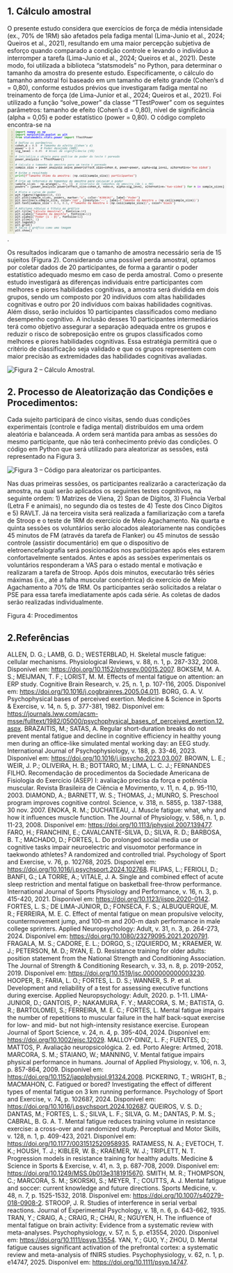 ## 1. Cálculo amostral
O presente estudo considera que exercícios de força de média intensidade (ex., 70% de 1RM) são afetados pela fadiga mental (Lima-Junio et al., 2024; Queiros et al., 2021), resultando em uma maior percepção subjetiva de esforço quando comparado a condição controle e levando o indivíduo a interromper a tarefa (Lima-Junio et al., 2024; Queiros et al., 2021). Deste modo, foi utilizada a biblioteca “statsmodels” no Python, para determinar o tamanho da amostra do presente estudo. Especificamente, o cálculo do tamanho amostral foi baseado em um tamanho de efeito grande (Cohen’s d = 0,80), conforme estudos prévios que investigaram fadiga mental no treinamento de força (de Lima-Junior et al., 2024; Queiros et al., 2021). Foi utilizado a função “solve_power” da classe “TTestPower” com os seguintes parâmetros: tamanho de efeito (Cohen’s d = 0,80), nível de significância (alpha = 0,05) e poder estatístico (power = 0,80). O código completo encontra-se na ![Figura 1 – Código de cálculo amostral](Figuras/codigo_tamanho_da_amostra.png).
 
Os resultados indicaram que o tamanho de amostra necessário seria de 15 sujeitos (Figura 2). Considerando uma possível perda amostral, optamos por coletar dados de 20 participantes, de forma a garantir o poder estatístico adequado mesmo em caso de perda amostral. Como o presente estudo investigará as diferenças individuais entre participantes com melhores e piores habilidades cognitivas, a amostra será dividida em dois grupos, sendo um composto por 20 indivíduos com altas habilidades cognitivas e outro por 20 indivíduos com baixas habilidades cognitivas. Além disso, serão incluídos 10 participantes classificados como mediano desempenho cognitivo. A inclusão desses 10 participantes intermediários terá como objetivo assegurar a separação adequada entre os grupos e reduzir o risco de sobreposição entre os grupos classificados como melhores e piores habilidades cognitivas. Essa estratégia permitirá que o critério de classificação seja validado e que os grupos representem com maior precisão as extremidades das habilidades cognitivas avaliadas.

![Figura 2 – Cálculo Amostral](https://github.com/maiconbhz/fadigamental_forca/Figuras/codigo_tamanho_da_amostra.png).

## 2. Processo de Aleatorização das Condições e Procedimentos:
Cada sujeito participará de cinco visitas, sendo duas condições experimentais (controle e fadiga mental) distribuídos em uma ordem aleatória e balanceada. A ordem será mantida para ambas as sessões do mesmo participante, que não terá conhecimento prévio das condições. O código em Python que será utilizado para aleatorizar as sessões, está representado na Figura 3.

![Figura 3 – Código para aleatorizar os participantes](https://github.com/maiconbhz/fadigamental_forca/Figuras/codigo_tamanho_da_amostra.png).
 
Nas duas primeiras sessões, os participantes realizarão a caracterização da amostra, na qual serão aplicados os seguintes testes cognitivos, na seguinte ordem: 1) Matrizes de Viena, 2) Span de Dígitos, 3) Fluência Verbal (Letra F e animais), no segundo dia os testes de 4) Teste dos Cinco Dígitos e 5) RAVLT. Já na terceira visita será realizada a familiarização com a tarefa de Stroop e o teste de 1RM do exercício de Meio Agachamento.
Na quarta e quinta sessões os voluntários serão alocados aleatoriamente nas condições 45 minutos de FM (através da tarefa de Flanker) ou 45 minutos de sessão controle (assistir documentário) em que o dispositivo de eletroencefalografia será posicionados nos participantes após eles estarem confortavelmente sentados. Antes e após as sessões experimentais os voluntários responderam a VAS para o estado mental e motivação e realizaram a tarefa de Stroop. Após dois minutos, executarão três séries máximas (i.e., até a falha muscular concêntrica) do exercício de Meio Agachamento a 70% de 1RM. Os participantes serão solicitados a relatar o PSE para essa tarefa imediatamente após cada série. As coletas de dados serão realizadas individualmente.
 
Figura 4: Procedimentos

## 2.Referências

ALLEN, D. G.; LAMB, G. D.; WESTERBLAD, H. Skeletal muscle fatigue: cellular mechanisms. Physiological Reviews, v. 88, n. 1, p. 287-332, 2008. Disponível em: https://doi.org/10.1152/physrev.00015.2007.
BOKSEM, M. A. S.; MEIJMAN, T. F.; LORIST, M. M. Effects of mental fatigue on attention: an ERP study. Cognitive Brain Research, v. 25, n. 1, p. 107-116, 2005. Disponível em: https://doi.org/10.1016/j.cogbrainres.2005.04.011.
BORG, G. A. V. Psychophysical bases of perceived exertion. Medicine & Science in Sports & Exercise, v. 14, n. 5, p. 377-381, 1982. Disponível em: https://journals.lww.com/acsm-msse/fulltext/1982/05000/psychophysical_bases_of_perceived_exertion.12.aspx.
BRAZAITIS, M.; SATAS, A. Regular short-duration breaks do not prevent mental fatigue and decline in cognitive efficiency in healthy young men during an office-like simulated mental working day: an EEG study. International Journal of Psychophysiology, v. 188, p. 33-46, 2023. Disponível em: https://doi.org/10.1016/j.ijpsycho.2023.03.007.
BROWN, L. E.; WEIR, J. P.; OLIVEIRA, H. B.; BOTTARO, M.; LIMA, L. C. J.; FERNANDES FILHO. Recomendação de procedimentos da Sociedade Americana de Fisiologia do Exercício (ASEP) I: avaliação precisa da força e potência muscular. Revista Brasileira de Ciência e Movimento, v. 11, n. 4, p. 95-110, 2003.
DIAMOND, A.; BARNETT, W. S.; THOMAS, J.; MUNRO, S. Preschool program improves cognitive control. Science, v. 318, n. 5855, p. 1387-1388, 30 nov. 2007.
ENOKA, R. M.; DUCHATEAU, J. Muscle fatigue: what, why and how it influences muscle function. The Journal of Physiology, v. 586, n. 1, p. 11-23, 2008. Disponível em: https://doi.org/10.1113/jphysiol.2007.139477.
FARO, H.; FRANCHINI, E.; CAVALCANTE-SILVA, D.; SILVA, R. D.; BARBOSA, B. T.; MACHADO, D.; FORTES, L. Do prolonged social media use or cognitive tasks impair neuroelectric and visuomotor performance in taekwondo athletes? A randomized and controlled trial. Psychology of Sport and Exercise, v. 76, p. 102768, 2025. Disponível em: https://doi.org/10.1016/j.psychsport.2024.102768.
FILIPAS, L.; FERIOLI, D.; BANFI, G.; LA TORRE, A.; VITALE, J. A. Single and combined effect of acute sleep restriction and mental fatigue on basketball free-throw performance. International Journal of Sports Physiology and Performance, v. 16, n. 3, p. 415-420, 2021. Disponível em: https://doi.org/10.1123/ijspp.2020-0142.
FORTES, L. S.; DE LIMA-JÚNIOR, D.; FONSECA, F. S.; ALBUQUERQUE, M. R.; FERREIRA, M. E. C. Effect of mental fatigue on mean propulsive velocity, countermovement jump, and 100-m and 200-m dash performance in male college sprinters. Applied Neuropsychology: Adult, v. 31, n. 3, p. 264-273, 2024. Disponível em: https://doi.org/10.1080/23279095.2021.2020791.
FRAGALA, M. S.; CADORE, E. L.; DORGO, S.; IZQUIERDO, M.; KRAEMER, W. J.; PETERSON, M. D.; RYAN, E. D. Resistance training for older adults: position statement from the National Strength and Conditioning Association. The Journal of Strength & Conditioning Research, v. 33, n. 8, p. 2019-2052, 2019. Disponível em: https://doi.org/10.1519/jsc.0000000000003230.
HOOPER, B.; FARIA, L. O.; FORTES, L. D. S.; WANNER, S. P. et al. Development and reliability of a test for assessing executive functions during exercise. Applied Neuropsychology: Adult, 2020. p. 1-11.
LIMA-JUNIOR, D.; GANTOIS, P.; NAKAMURA, F. Y.; MARCORA, S. M.; BATISTA, G. R.; BARTOLOMEI, S.; FERREIRA, M. E. C.; FORTES, L. Mental fatigue impairs the number of repetitions to muscular failure in the half back-squat exercise for low- and mid- but not high-intensity resistance exercise. European Journal of Sport Science, v. 24, n. 4, p. 395-404, 2024. Disponível em: https://doi.org/10.1002/ejsc.12029.
MALLOY-DINIZ, L. F.; FUENTES, D.; MATTOS, P. Avaliação neuropsicológica. 2. ed. Porto Alegre: Artmed, 2018. 
MARCORA, S. M.; STAIANO, W.; MANNING, V. Mental fatigue impairs physical performance in humans. Journal of Applied Physiology, v. 106, n. 3, p. 857-864, 2009. Disponível em: https://doi.org/10.1152/japplphysiol.91324.2008.
PICKERING, T.; WRIGHT, B.; MACMAHON, C. Fatigued or bored? Investigating the effect of different types of mental fatigue on 3 km running performance. Psychology of Sport and Exercise, v. 74, p. 102687, 2024. Disponível em: https://doi.org/10.1016/j.psychsport.2024.102687.
QUEIROS, V. S. D.; DANTAS, M.; FORTES, L. S.; SILVA, L. F.; SILVA, G. M.; DANTAS, P. M. S.; CABRAL, B. G. A. T. Mental fatigue reduces training volume in resistance exercise: a cross-over and randomized study. Perceptual and Motor Skills, v. 128, n. 1, p. 409-423, 2021. Disponível em: https://doi.org/10.1177/0031512520958935.
RATAMESS, N. A.; EVETOCH, T. K.; HOUSH, T. J.; KIBLER, W. B.; KRAEMER, W. J.; TRIPLETT, N. T. Progression models in resistance training for healthy adults. Medicine & Science in Sports & Exercise, v. 41, n. 3, p. 687-708, 2009. Disponível em: https://doi.org/10.1249/MSS.0b013e3181915670.
SMITH, M. R.; THOMPSON, C.; MARCORA, S. M.; SKORSKI, S.; MEYER, T.; COUTTS, A. J. Mental fatigue and soccer: current knowledge and future directions. Sports Medicine, v. 48, n. 7, p. 1525-1532, 2018. Disponível em: https://doi.org/10.1007/s40279-018-0908-2.
STROOP, J. R. Studies of interference in serial verbal reactions. Journal of Experimental Psychology, v. 18, n. 6, p. 643-662, 1935.
TRAN, Y.; CRAIG, A.; CRAIG, R.; CHAI, R.; NGUYEN, H. The influence of mental fatigue on brain activity: Evidence from a systematic review with meta-analyses. Psychophysiology, v. 57, n. 5, p. e13554, 2020. Disponível em: https://doi.org/10.1111/psyp.13554.
YAN, Y.; GUO, Y.; ZHOU, D. Mental fatigue causes significant activation of the prefrontal cortex: a systematic review and meta-analysis of fNIRS studies. Psychophysiology, v. 62, n. 1, p. e14747, 2025. Disponível em: https://doi.org/10.1111/psyp.14747.
